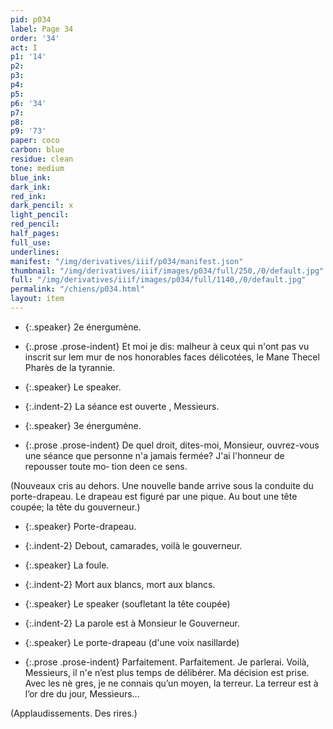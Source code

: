 ```yaml
---
pid: p034
label: Page 34
order: '34'
act: I
p1: '14'
p2: 
p3: 
p4: 
p5: 
p6: '34'
p7: 
p8: 
p9: '73'
paper: coco
carbon: blue
residue: clean
tone: medium
blue_ink: 
dark_ink: 
red_ink: 
dark_pencil: x
light_pencil: 
red_pencil: 
half_pages: 
full_use: 
underlines: 
manifest: "/img/derivatives/iiif/p034/manifest.json"
thumbnail: "/img/derivatives/iiif/images/p034/full/250,/0/default.jpg"
full: "/img/derivatives/iiif/images/p034/full/1140,/0/default.jpg"
permalink: "/chiens/p034.html"
layout: item
---
```




- {:.speaker} 2e énergumène.

- {:.prose .prose-indent} Et moi je dis: malheur à ceux qui n'ont pas vu inscrit sur le<span class="delete">m</span> mur de nos honorables faces<span class="delete"> délicotées</span><span class="add light-pencil inline">,</span> le Mane Thecel Pharès de la tyrannie.


- {:.speaker} Le speaker.

- {:.indent-2} La séance est ouverte , Messieurs.


- {:.speaker} 3e énergumène.

- {:.prose .prose-indent} De quel droit, dites-moi, Monsieur, ouvrez-vous une séance que personne n'a jamais fermée? <span class="delete">J'ai l'honneur de repousser toute </span><span class="delete">mo‐ tion </span><span class="delete">de</span><span class="delete">en ce sens.</span>


(Nouveaux cris au dehors. Une nouvelle bande arrive sous la conduite du porte-drapeau. Le drapeau est figuré par une pique. Au bout une tête coupée; la tête du gouverneur.)



- {:.speaker} Porte-drapeau.

- {:.indent-2} Debout, camarades, voilà le gouverneur.


- {:.speaker} La foule.

- {:.indent-2} Mort aux blancs, mort aux blancs.

- {:.speaker} Le speaker (soufletant la tête coupée)

- {:.indent-2} La parole est à Monsieur le Gouverneur.

- {:.speaker} Le porte-drapeau (d'une voix nasillarde)

- {:.prose .prose-indent} Parfaitement. Parfaitement. Je parlerai. Voilà, Messieurs, il <span class="delete">n'e</span> n’est plus temps de délibérer. Ma décision est prise. Avec les nè gres, je ne connais qu’un moyen, la terreur. La terreur est à l’or dre du jour, Messieurs...
 

(Applaudissements. Des rires.)




